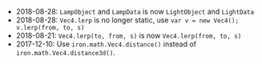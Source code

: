 
* 2018-08-28: `LampObject` and `LampData` is now `LightObject` and `LightData`
* 2018-08-28: `Vec4.lerp` is no longer static, use `var v = new Vec4(); v.lerp(from, to, s)`
* 2018-08-21: `Vec4.lerp(to, from, s)` is now `Vec4.lerp(from, to, s)`
* 2017-12-10: Use `iron.math.Vec4.distance()` instead of `iron.math.Vec4.distance3d()`.
